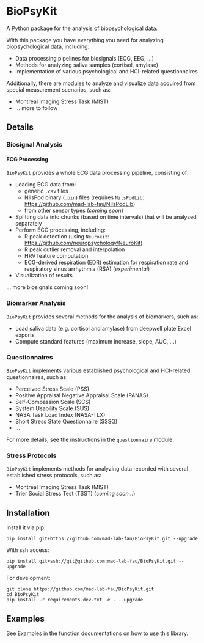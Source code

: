 # BioPsyKit

A Python package for the analysis of biopsychological data.

With this package you have everything you need for analyzing biopsychological data, including:
* Data processing pipelines for biosignals (ECG, EEG, ...)
* Methods for analyzing saliva samples (cortisol, amylase)
* Implementation of various psychological and HCI-related questionnaires

 
Additionally, there are modules to analyze and visualize data acquired from special measurement scenarios, such as:
* Montreal Imaging Stress Task (MIST)
* ... more to follow

## Details

### Biosignal Analysis
#### ECG Processing
`BioPsyKit` provides a whole ECG data processing pipeline, consisting of:
* Loading ECG data from:
    * generic `.csv` files
    * NilsPod binary (`.bin`) files (requires `NilsPodLib`: https://github.com/mad-lab-fau/NilsPodLib)
    * from other sensor types (_coming soon_)
* Splitting data into chunks (based on time intervals) that will be analyzed separately
* Perform ECG processing, including:
    * R peak detection (using `Neurokit`: https://github.com/neuropsychology/NeuroKit)
    * R peak outlier removal and interpolation
    * HRV feature computation
    * ECG-derived respiration (EDR) estimation for respiration rate and respiratory sinus arrhythmia (RSA) (_experimental_)
* Visualization of results

... more biosignals coming soon!

### Biomarker Analysis
`BioPsyKit` provides several methods for the analysis of biomarkers, such as:
* Load saliva data (e.g. cortisol and amylase) from deepwell plate Excel exports
* Compute standard features (maximum increase, slope, AUC, ...)

### Questionnaires
`BioPsyKit` implements various established psychological and HCI-related questionnaires, such as:
* Perceived Stress Scale (PSS)
* Positive Appraisal Negative Appraisal Scale (PANAS)
* Self-Compassion Scale (SCS)
* System Usability Scale (SUS)
* NASA Task Load Index (NASA-TLX)
* Short Stress State Questionnaire (SSSQ)
* ...

For more details, see the instructions in the `questionnaire` module.

### Stress Protocols
`BioPsyKit` implements methods for analyzing data recorded with several established stress protocols, such as:
* Montreal Imaging Stress Task (MIST)
* Trier Social Stress Test (TSST) (_coming soon..._) 



## Installation
Install it via pip:

```
pip install git+https://github.com/mad-lab-fau/BioPsyKit.git --upgrade
```

With ssh access:

```
pip install git+ssh://git@github.com:mad-lab-fau/BioPsyKit.git --upgrade
```

For development:

```
git clone https://github.com/mad-lab-fau/BioPsyKit.git
cd BioPsyKit
pip install -r requirements-dev.txt -e . --upgrade
```


## Examples
See Examples in the function documentations on how to use this library.
